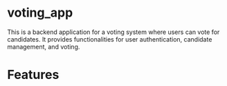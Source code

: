 # voting_app
This is a backend application for a voting system where users can vote for candidates. It provides functionalities for user authentication, candidate management, and voting.
# Features
